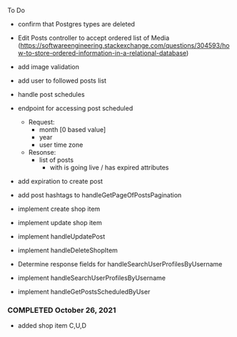 To Do

- confirm that Postgres types are deleted


- Edit Posts controller to accept ordered list of Media (https://softwareengineering.stackexchange.com/questions/304593/how-to-store-ordered-information-in-a-relational-database)


- add image validation



- add user to followed posts list



- handle post schedules

- endpoint for accessing post scheduled
    - Request:
        - month [0 based value]
        - year
        - user time zone
    - Resonse:
        - list of posts
            - with is going live / has expired attributes


- add expiration to create post









- add post hashtags to handleGetPageOfPostsPagination

- implement create shop item
- implement update shop item
- implement handleUpdatePost
- implement handleDeleteShopItem


- Determine response fields for handleSearchUserProfilesByUsername
- implement handleSearchUserProfilesByUsername
- implement handleGetPostsScheduledByUser



### COMPLETED October 26, 2021
- added shop item C,U,D